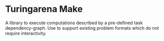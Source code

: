 # Turingarena Make

A library to execute computations described by a pre-defined task dependency-graph.
Use to support existing problem formats which do not require interactivity.
